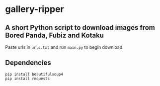 # gallery-ripper
A short Python script to download images from Bored Panda, Fubiz and Kotaku
----
Paste urls in ```urls.txt``` and run ```main.py``` to begin download.

## Dependencies

```
pip install beautifulsoup4
pip install requests
```
